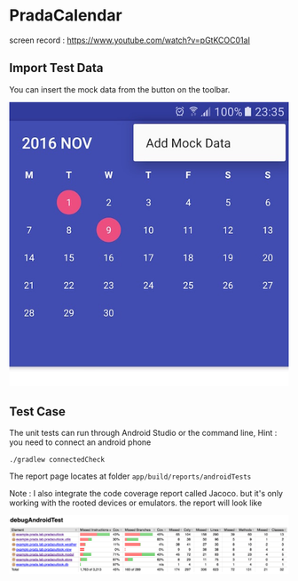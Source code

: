 # PradaCalendar

screen record : https://www.youtube.com/watch?v=pGtKCOC01aI

## Import Test Data

You can insert the mock data from the button on the toolbar.

![Alt](images/import_mock_data.jpg "Import mock data")

## Test Case

The unit tests can run through Android Studio or the command line, Hint : you need to connect an android phone

```
./gradlew connectedCheck
```

The report page locates at folder `app/build/reports/androidTests`

Note : I also integrate the code coverage report called Jacoco. but it's only working with the rooted devices or emulators. the report will look like

![Alt](images/code_coverage_report.png "Code Coverage Report")
